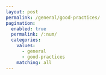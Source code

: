 ```yaml
---
layout: post
permalink: /general/good-practices/
pagination: 
  enabled: true
  permalink: /:num/
  categories:
    values:
      - general
      - good-practices
    matching: all
---
```


